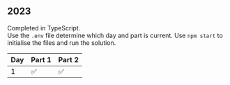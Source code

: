 ## 2023

Completed in TypeScript.
<br>
Use the `.env` file determine which day and part is current. Use `npm start` to initialise the files and run the solution.

| Day         | Part 1       | Part 2          |
| ----------- | ------------ | --------------- |
| 1           | :white_check_mark:    | :white_check_mark:       |
